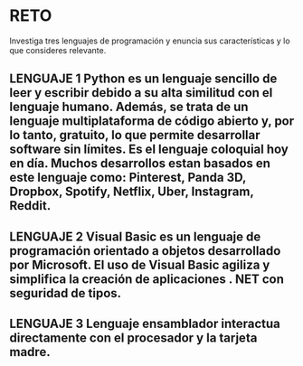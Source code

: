 # RETO
Investiga tres lenguajes de programación y enuncia sus características y lo que consideres relevante.

## LENGUAJE 1   Python es un lenguaje sencillo de leer y escribir debido a su alta similitud con el lenguaje humano. Además, se trata de un lenguaje multiplataforma de código abierto y, por lo tanto, gratuito, lo que permite desarrollar software sin límites. Es el lenguaje coloquial hoy en día. Muchos desarrollos estan basados en este lenguaje como: Pinterest, Panda 3D, Dropbox, Spotify, Netflix, Uber, Instagram, Reddit.

## LENGUAJE 2 Visual Basic es un lenguaje de programación orientado a objetos desarrollado por Microsoft. El uso de Visual Basic agiliza y simplifica la creación de aplicaciones . NET con seguridad de tipos.

## LENGUAJE 3 Lenguaje ensamblador interactua directamente con el procesador y la tarjeta madre.
